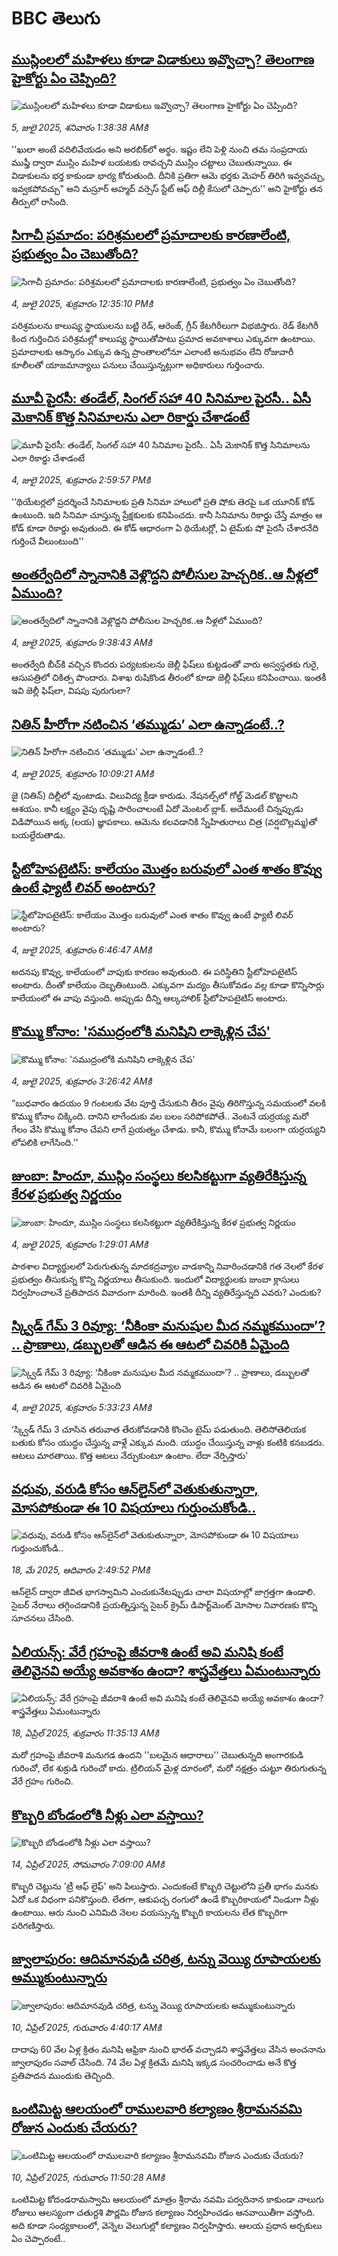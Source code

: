 # BBC తెలుగు## [ముస్లింలలో మహిళలు కూడా విడాకులు ఇవ్వొచ్చా? తెలంగాణ హైకోర్టు ఏం చెప్పింది?](https://www.bbc.com/telugu/articles/cz6g9nq7685o?at_campaign=githubrss)![ముస్లింలలో మహిళలు కూడా విడాకులు ఇవ్వొచ్చా? తెలంగాణ హైకోర్టు ఏం చెప్పింది?](https://ichef.bbci.co.uk/ace/ws/240/cpsprodpb/4463/live/1b52ccb0-58ed-11f0-960d-e9f1088a89fe.jpg)_5, జులై 2025, శనివారం 1:38:38 AMకి_''ఖులా అంటే వదిలివేయడం అని అరబిక్‌లో అర్థం. ఇష్టం లేని పెళ్లి నుంచి తమ సంప్రదాయ ముఫ్తీ ద్వారా ముస్లిం మహిళ బయటకు రావచ్చని ముస్లిం చట్టాలు చెబుతున్నాయి. ఈ విడాకులను భర్త కాకుండా భార్య కోరుతుంది. దీనికి ప్రతిగా ఆమె భర్తకు మెహర్ తిరిగి ఇవ్వవచ్చు, ఇవ్వకపోవచ్చు" అని మస్రూర్ అహ్మద్ వర్సెస్ స్టేట్ ఆఫ్ దిల్లీ కేసులో చెప్పారు'' అని హైకోర్టు తన తీర్పులో రాసింది.## [సిగాచీ ప్రమాదం: పరిశ్రమలలో ప్రమాదాలకు కారణాలేంటి, ప్రభుత్వం ఏం చెబుతోంది?](https://www.bbc.com/telugu/articles/ceq7229dy1zo?at_campaign=githubrss)![సిగాచీ ప్రమాదం: పరిశ్రమలలో ప్రమాదాలకు కారణాలేంటి, ప్రభుత్వం ఏం చెబుతోంది?](https://ichef.bbci.co.uk/ace/ws/240/cpsprodpb/0f86/live/2a358790-58ed-11f0-852a-fb4f43c1b4cc.jpg)_4, జులై 2025, శుక్రవారం 12:35:10 PMకి_పరిశ్రమలను కాలుష్య స్థాయులను బట్టి రెడ్, ఆరెంజ్, గ్రీన్ కేటగిరీలుగా విభజిస్తారు. రెడ్ కేటగిరీ కింద గుర్తించిన పరిశ్రమల్లో కాలుష్య స్థాయితోపాటు ప్రమాద అవకాశాలు ఎక్కువగా ఉంటాయి.  ప్రమాదాలకు ఆస్కారం ఎక్కువ ఉన్న ప్రాంతాలలోనూ ఎలాంటి అనుభవం లేని రోజువారీ కూలీలతో యాజమాన్యాలు పనులు చేయిస్తున్నట్లుగా అధికారులు గుర్తించారు.## [మూవీ పైరసీ: తండేల్, సింగల్ సహా 40 సినిమాల పైరసీ.. ఏసీ మెకానిక్ కొత్త సినిమాలను ఎలా రికార్డు చేశాడంటే](https://www.bbc.com/telugu/articles/cm2mdl7rzxgo?at_campaign=githubrss)![మూవీ పైరసీ: తండేల్, సింగల్ సహా 40 సినిమాల పైరసీ.. ఏసీ మెకానిక్ కొత్త సినిమాలను ఎలా రికార్డు చేశాడంటే](https://ichef.bbci.co.uk/ace/ws/240/cpsprodpb/f742/live/860fbe70-58e1-11f0-8eca-e3441c5d2f6b.jpg)_4, జులై 2025, శుక్రవారం 2:59:57 PMకి_'‘థియేటర్లలో ప్రదర్శించే సినిమాలకు ప్రతి సినిమా హాలులో ప్రతి షోకు తెరపై ఒక యూనిక్ కోడ్ ఉంటుంది. ఇది సినిమా చూస్తున్న ప్రేక్షకులకు కనిపించదు. కానీ సినిమాను రికార్డు చేస్తే మాత్రం ఆ కోడ్ కూడా రికార్డు అవుతుంది. ఈ కోడ్ ఆధారంగా ఏ థియేటర్లో, ఏ టైమ్‌కు షో  పైరసీ చేశారనేది గుర్తించే వీలుంటుంది''## [అంతర్వేదిలో స్నానానికి వెళ్లొద్దని పోలీసుల హెచ్చరిక..ఆ నీళ్లలో ఏముంది?](https://www.bbc.com/telugu/articles/cm2m14zx0xzo?at_campaign=githubrss)![అంతర్వేదిలో స్నానానికి వెళ్లొద్దని పోలీసుల హెచ్చరిక..ఆ నీళ్లలో ఏముంది?](https://ichef.bbci.co.uk/ace/ws/240/cpsprodpb/7b61/live/0a0dfe70-5807-11f0-9b80-41c5c093ab9b.jpg)_4, జులై 2025, శుక్రవారం 9:38:43 AMకి_అంతర్వేది బీచ్‌‌కి వచ్చిన కొందరు పర్యటకులను జెల్లీ ఫిష్‌లు కుట్టడంతో వారు అస్వస్థతకు గురై, ఆసుపత్రిలో చికిత్స పొందారు. విశాఖ రుషికొండ తీరంలో కూడా జెల్లీ ఫిష్‌లు కనిపించాయి. ఇంతకీ ఇవి జెల్లీ ఫిష్‌లా, విషపు పురుగులా?## [నితిన్ హీరోగా నటించిన ‘తమ్ముడు’ ఎలా ఉన్నాడంటే..?](https://www.bbc.com/telugu/articles/c98jdlg47d2o?at_campaign=githubrss)![నితిన్ హీరోగా నటించిన ‘తమ్ముడు’ ఎలా ఉన్నాడంటే..?](https://ichef.bbci.co.uk/ace/ws/240/cpsprodpb/08ff/live/e3a0cbe0-58bb-11f0-960d-e9f1088a89fe.png)_4, జులై 2025, శుక్రవారం 10:09:21 AMకి_జై (నితిన్‌) దిల్లీలో వుంటాడు. విలువిద్య క్రీడా కారుడు. నేష‌న‌ల్స్‌లో గోల్డ్ మెడ‌ల్ కొట్టాల‌ని ఆశ‌యం. కానీ ల‌క్ష్యం వైపు దృష్టి సారించాలంటే ఏదో మెంట‌ల్ బ్లాక్‌. అదేమంటే చిన్న‌ప్పుడు విడిపోయిన అక్క (ల‌య) జ్ఞాప‌కాలు. ఆమెను క‌ల‌వ‌డానికి స్నేహితురాలు చిత్ర (వ‌ర్ష‌బొల్ల‌మ్మ‌)తో బ‌య‌ల్దేరుతాడు.## [స్టీటోహెపటైటిస్: కాలేయం మొత్తం బరువులో ఎంత శాతం కొవ్వు ఉంటే ఫ్యాటీ లివర్ అంటారు?](https://www.bbc.com/telugu/articles/c39zdgglyk9o?at_campaign=githubrss)![స్టీటోహెపటైటిస్: కాలేయం మొత్తం బరువులో ఎంత శాతం కొవ్వు ఉంటే ఫ్యాటీ లివర్ అంటారు?](https://ichef.bbci.co.uk/ace/ws/240/cpsprodpb/26f8/live/bb80bbb0-581c-11f0-9074-8989d8c97d87.jpg)_4, జులై 2025, శుక్రవారం 6:46:47 AMకి_అదనపు కొవ్వు, కాలేయంలో వాపుకు కారణం అవుతుంది. ఈ పరిస్థితిని స్టీటోహెపటైటిస్ అంటారు. దీంతో కాలేయం దెబ్బతింటుంది. ఎక్కువగా మద్యం తీసుకోవడం వల్ల కూడా కొన్నిసార్లు కాలేయంలో ఈ వాపు వస్తుంది. అప్పుడు దీన్ని ఆల్కహాలిక్ స్టీటోహెపటైటిస్ అంటారు.## [కొమ్ము కోనాం: 'సముద్రంలోకి మనిషిని లాక్కెళ్లిన చేప'](https://www.bbc.com/telugu/articles/c74w0kwwv24o?at_campaign=githubrss)![కొమ్ము కోనాం: 'సముద్రంలోకి మనిషిని లాక్కెళ్లిన చేప'](https://ichef.bbci.co.uk/ace/ws/240/cpsprodpb/c5ee/live/5a7ceeb0-588f-11f0-beb2-3b64b56da86f.jpg)_4, జులై 2025, శుక్రవారం 3:26:42 AMకి_“బుధవారం ఉదయం 9 గంటలకు వేట పూర్తి చేసుకుని తీరం వైపు తిరిగొస్తున్న సమయంలో వలకి కొమ్ము కోనాం చిక్కింది. దానిని లాగేందుకు వల బలం సరిపోకపోతే.. వెంటనే యర్రయ్య మరో గేలం వేసి కొమ్ము కోనాం చేపని లాగే ప్రయత్నం చేశాడు. కానీ, కొమ్ము కోనామే బలంగా యర్రయ్యని లోపలికి లాగేసింది.''## [జుంబా: హిందూ, ముస్లిం సంస్థలు కలసికట్టుగా వ్యతిరేకిస్తున్న కేరళ ప్రభుత్వ నిర్ణయం](https://www.bbc.com/telugu/articles/cdjx211m9j8o?at_campaign=githubrss)![జుంబా: హిందూ, ముస్లిం సంస్థలు కలసికట్టుగా వ్యతిరేకిస్తున్న కేరళ ప్రభుత్వ నిర్ణయం](https://ichef.bbci.co.uk/ace/ws/240/cpsprodpb/0d52/live/71227ea0-581c-11f0-b5c5-012c5796682d.jpg)_4, జులై 2025, శుక్రవారం 1:29:01 AMకి_పాఠశాల విద్యార్థులలో పెరుగుతున్న మాదకద్రవ్యాల వాడకాన్ని నివారించడానికి గత నెలలో కేరళ ప్రభుత్వం తీసుకున్న కొన్ని నిర్ణయాలు తీసుకుంది. ఇందులో విద్యార్థులకు జుంబా క్లాసులు నిర్వహించాలనే ప్రతిపాదన వివాదంగా మారింది. ఇంతకీ దీన్ని వ్యతిరేస్తున్నది ఎవరు? ఎందుకు?## [స్క్విడ్ గేమ్ 3 రివ్యూ: ‘నీకింకా మనుషుల మీద నమ్మకముందా’? .. ప్రాణాలు, డబ్బులతో ఆడిన ఈ ఆటలో చివరికి ఏమైంది ](https://www.bbc.com/telugu/articles/c5ygjp4q3j0o?at_campaign=githubrss)![స్క్విడ్ గేమ్ 3 రివ్యూ: ‘నీకింకా మనుషుల మీద నమ్మకముందా’? .. ప్రాణాలు, డబ్బులతో ఆడిన ఈ ఆటలో చివరికి ఏమైంది ](https://ichef.bbci.co.uk/ace/ws/240/cpsprodpb/08c2/live/a7b2dcd0-588f-11f0-beb2-3b64b56da86f.jpg)_4, జులై 2025, శుక్రవారం 5:33:23 AMకి_‘స్క్విడ్ గేమ్ 3 చూసిన తరువాత తేరుకోవడానికి కొంచెం టైమ్ పడుతుంది. తెలిసోతెలియక బతుకు కోసం యుద్ధం చేస్తున్న వాళ్లే ఎక్కువ మంది. యుద్ధం చేయిస్తున్న వాళ్లు కంటికి కనబడరు. ఆటలు మారతాయి. కొత్త ఆటలు నేర్చుకుంటూ ఉంటాం. లేదా నేర్పిస్తారు’## [వధువు, వరుడి కోసం ఆన్‌లైన్‌లో వెతుకుతున్నారా, మోసపోకుండా ఈ 10 విషయాలు గుర్తుంచుకోండి..](https://www.bbc.com/telugu/articles/c5yrny82136o?at_campaign=githubrss)![వధువు, వరుడి కోసం ఆన్‌లైన్‌లో వెతుకుతున్నారా, మోసపోకుండా ఈ 10 విషయాలు గుర్తుంచుకోండి..](https://ichef.bbci.co.uk/ace/ws/240/cpsprodpb/74cc/live/3f04f8a0-28fe-11f0-8c66-ebf25fc2cfef.jpg)_18, మే 2025, ఆదివారం 2:49:52 PMకి_ఆన్‌లైన్ ద్వారా జీవిత భాగస్వామిని ఎంచుకునేటప్పుడు చాలా విషయాల్లో జాగ్రత్తగా ఉండాలి. సైబర్ నేరాలు తగ్గించడానికి ప్రయత్నిస్తున్న సైబర్ క్రైమ్ డిపార్ట్‌మెంట్ మోసాల నివారణకు కొన్ని సూచనలు చేసింది.## [ఏలియన్స్: వేరే గ్రహంపై జీవరాశి ఉంటే అవి మనిషి కంటే తెలివైనవి అయ్యే అవకాశం ఉందా? శాస్త్రవేత్తలు ఏమంటున్నారు](https://www.bbc.com/telugu/articles/cn7xelz1r85o?at_campaign=githubrss)![ఏలియన్స్: వేరే గ్రహంపై జీవరాశి ఉంటే అవి మనిషి కంటే తెలివైనవి అయ్యే అవకాశం ఉందా? శాస్త్రవేత్తలు ఏమంటున్నారు](https://ichef.bbci.co.uk/ace/ws/240/cpsprodpb/b07b/live/a29a56f0-1b9b-11f0-a455-cf1d5f751d2f.png)_18, ఏప్రిల్ 2025, శుక్రవారం 11:35:13 AMకి_మరో గ్రహంపై జీవరాశి మనుగడ ఉందని ''బలమైన ఆధారాలు'' చెబుతున్నది అంగారకుడి గురించో, లేక శుక్రుడి గురించో కాదు. ట్రిలియన్ మైళ్ల దూరంలో, మరో నక్షత్రం చుట్టూ తిరుగుతున్న వేరే గ్రహం గురించి.## [కొబ్బరి బోండంలోకి నీళ్లు ఎలా వస్తాయి?](https://www.bbc.com/telugu/articles/czjn4mzxxy8o?at_campaign=githubrss)![కొబ్బరి బోండంలోకి నీళ్లు ఎలా వస్తాయి?](https://ichef.bbci.co.uk/ace/ws/240/cpsprodpb/46c5/live/684a55e0-18fd-11f0-8b11-7756b7b808cc.jpg)_14, ఏప్రిల్ 2025, సోమవారం 7:09:00 AMకి_కొబ్బరి చెట్టును 'ట్రీ ఆఫ్ లైఫ్' అని పిలుస్తారు. ఎందుకంటే కొబ్బరి చెట్టులోని ప్రతీ భాగం మనకు ఏదో ఒక విధంగా పనికొస్తుంది. లేతగా, ఆకుపచ్చ రంగులో ఉండే కొబ్బరికాయలో నిండుగా నీళ్లు ఉంటాయి. ఆరు నుంచి ఎనిమిది నెలల వయస్సున్న కొబ్బరి కాయలను లేత కొబ్బరిగా పరిగణిస్తారు.## [జ్వాలాపురం: ఆదిమానవుడి చరిత్ర, టన్ను వెయ్యి రూపాయలకు అమ్ముకుంటున్నారు ](https://www.bbc.com/telugu/articles/creqqnwdd5qo?at_campaign=githubrss)![జ్వాలాపురం: ఆదిమానవుడి చరిత్ర, టన్ను వెయ్యి రూపాయలకు అమ్ముకుంటున్నారు ](https://ichef.bbci.co.uk/ace/ws/240/cpsprodpb/765e/live/b472e2d0-15b4-11f0-842b-a7355694993d.jpg)_10, ఏప్రిల్ 2025, గురువారం 4:40:17 AMకి_దాదాపు 60 వేల ఏళ్ల క్రితం మనిషి ఆఫ్రికా నుంచి భారత్ వచ్చాడని శాస్త్రవేత్తలు వేసిన అంచనాను జ్వాలాపురం సవాల్ చేసింది. 74 వేల ఏళ్ల క్రితమే మనిషి ఇక్కడ సంచరించాడు అనే కొత్త ప్రతిపాదన ముందుకు తెచ్చింది.## [ఒంటిమిట్ట ఆలయంలో రాములవారి కల్యాణం శ్రీరామనవమి రోజున ఎందుకు చేయరు?](https://www.bbc.com/telugu/articles/ce822j5e465o?at_campaign=githubrss)![ఒంటిమిట్ట ఆలయంలో రాములవారి కల్యాణం శ్రీరామనవమి రోజున ఎందుకు చేయరు?](https://ichef.bbci.co.uk/ace/ws/240/cpsprodpb/fed5/live/25534d40-1601-11f0-b58a-6113af226972.jpg)_10, ఏప్రిల్ 2025, గురువారం 11:50:28 AMకి_ఒంటిమిట్ట కోదండరామస్వామి ఆలయంలో మాత్రం శ్రీరామ నవమి పర్వదినాన కాకుండా నాలుగు రోజులు ఆలస్యంగా చతుర్దశి పౌర్ణమి రోజున కల్యాణం నిర్వహించడం ఆనవాయితీగా వస్తోంది. అది కూడా సంధ్యకాలంలో, వెన్నెల వెలుగుల్లో కల్యాణం నిర్వహిస్తారు. ఆలయ ప్రధాన అర్చకులు ఏం చెప్పారంటే..